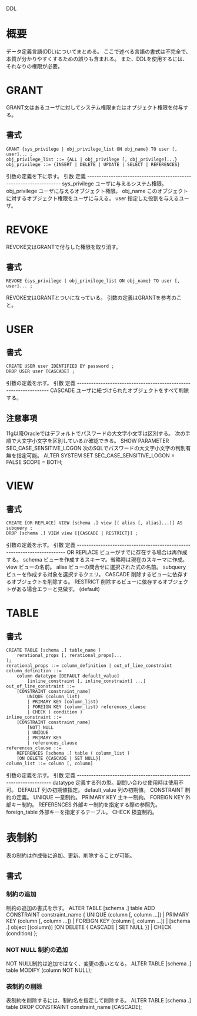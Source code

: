 DDL

# 概要
データ定義言語(DDL)についてまとめる。
ここで述べる言語の書式は不完全で、本質が分かりやすくするための誤りも含まれる。
また、DDLを使用するには、それなりの権限が必要。

# GRANT
GRANT文はあるユーザに対してシステム権限またはオブジェクト権限を付与する。

## 書式
    GRANT {sys_privilege | obj_privilege_list ON obj_name} TO user [, user]... ;
    obj_privilege_list ::= {ALL | obj_privilege [, obj_privilege]...}
    obj_privilege ::= {INSERT | DELETE | UPDATE | SELECT | REFERENCES}

引数の定義を下に示す。
    引数          定義
    -------------------------------------------------------------------
    sys_privilege ユーザに与えるシステム権限。
    obj_privilege ユーザに与えるオブジェクト権限。
    obj_name      このオブジェクトに対するオブジェクト権限をユーザに与える。
    user          指定した役割を与えるユーザ。

# REVOKE
REVOKE文はGRANTで付与した権限を取り消す。

## 書式
    REVOKE {sys_privilege | obj_privilege_list ON obj_name} TO user [, user]... ;

REVOKE文はGRANTとついになっている。
引数の定義はGRANTを参考のこと。

# USER
## 書式
    CREATE USER user IDENTIFIED BY password ;
    DROP USER user [CASCADE] ;

引数の定義を示す。
    引数    定義
    ------------------------------------------------------------------
    CASCADE ユーザに紐づけられたオブジェクトをすべて削除する。

## 注意事項
11g以降Oracleではデフォルトでパスワードの大文字小文字は区別する。
次の手順で大文字小文字を区別しているか確認できる。
    SHOW PARAMETER SEC_CASE_SENSITIVE_LOGON
次のSQLでパスワードの大文字小文字の判別有無を指定可能。
    ALTER SYSTEM SET SEC_CASE_SENSITIVE_LOGON = FALSE SCOPE = BOTH;

# VIEW
## 書式
    CREATE [OR REPLACE] VIEW [schema .] view [( alias [, alias]...)] AS
    subquery ;
    DROP [schema .] VIEW view [{CASCADE | RESTRICT}] ;

引数の定義を示す。
    引数       定義
    -------------------------------------------------------------------------
    OR REPLACE ビューがすでに存在する場合は再作成する。
    schema     ビューを作成するスキーマ。省略時は現在のスキーマに作成。
    view       ビューの名前。
    alias      ビューの問合せに選択された式の名前。
    subquery   ビューを作成する対象を選択するクエリ。
    CASCADE    削除するビューに依存するオブジェクトを削除する。
    RESTRICT   削除するビューに依存するオブジェクトがある場合エラーと見做す。
               (default)

# TABLE
## 書式
    CREATE TABLE [schema .] table_name (
        rerational_props [, rerational_props]...
    );
    rerational_props ::= column_definition | out_of_line_constraint
    column_definition ::=
        column datatype [DEFAULT default_value]
            [inline_constraint [, inline_constraint] ...]
    out_of_line_constraint ::=
        [CONSTRAINT constraint_name]
            UNIQUE (column_list)
            | PRIMARY KEY (column_list)
            | FOREIGN KEY (column_list) references_clause
            | CHECK ( condition )
    inline_constraint ::=
        [CONSTRAINT constraint_name]
            [NOT] NULL
            | UNIQUE
            | PRIMARY KEY
            | references_clause
    references_clause ::=
        REFERENCES [schema .] table ( column_list )
        [ON DELETE {CASCADE | SET NULL}]
    column_list ::= column [, column]

引数の定義を示す。
    引数           定義
    -------------------------------------------------------------------
    datatype       定義する列の型。副問い合わせ使用時は使用不可。
    DEFAULT        列の初期値指定。
    default_value  列の初期値。
    CONSTRAINT     制約の定義。
    UNIQUE         一意制約。
    PRIMARY KEY    主キー制約。
    FOREIGN KEY    外部キー制約。
    REFERENCES     外部キー制約を指定する際の参照先。
    foreign_table  外部キーを指定するテーブル。
    CHECK          検査制約。

# 表制約
表の制約は作成後に追加、更新、削除することが可能。

## 書式
### 制約の追加
制約の追加の書式を示す。
    ALTER TABLE [schema .] table ADD　CONSTRAINT constraint_name {
        UNIQUE (column [, column …])
        | PRIMARY KEY (column [, column ...])
        | FOREIGN KEY (column [, column ...])
        | [schema .] object [(column)] [ON DELETE { CASCADE | SET NULL }]
        | CHECK (condition)
    };

### NOT NULL 制約の追加
NOT NULL制約は追加ではなく、変更の扱いとなる。
    ALTER TABLE [schema .] table MODIFY (column NOT NULL);

### 表制約の削除
表制約を削除するには、制約名を指定して削除する。
    ALTER TABLE [schema .] table DROP CONSTRAINT constraint_name [CASCADE];
